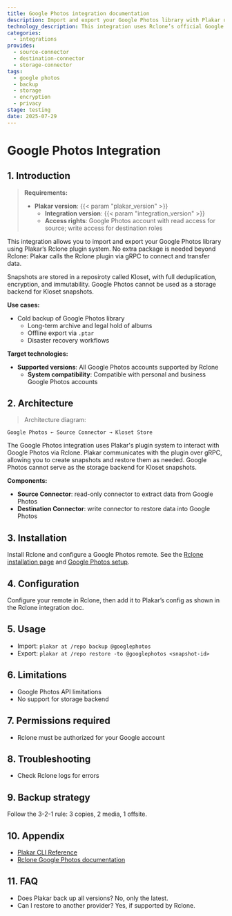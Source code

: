 ```yaml
---
title: Google Photos integration documentation
description: Import and export your Google Photos library with Plakar using Rclone. Encrypted, deduplicated, and portable backups.
technology_description: This integration uses Rclone’s official Google Photos remote to connect Plakar to your Google Photos account.
categories:
  - integrations
provides:
  - source-connector
  - destination-connector
  - storage-connector
tags:
  - google photos
  - backup
  - storage
  - encryption
  - privacy
stage: testing
date: 2025-07-29
---
```


# Google Photos Integration

## 1. Introduction

> **Requirements:**
> - **Plakar version**: {{< param "plakar_version" >}}
>   - **Integration version**: {{< param "integration_version" >}}
>   - **Access rights**: Google Photos account with read access for source; write access for destination roles

This integration allows you to import and export your Google Photos library using Plakar’s Rclone plugin system. No extra package is needed beyond Rclone: Plakar calls the Rclone plugin via gRPC to connect and transfer data.

Snapshots are stored in a reposiroty called Kloset, with full deduplication, encryption, and immutability. Google Photos cannot be used as a storage backend for Kloset snapshots.

**Use cases:**
- Cold backup of Google Photos library
  - Long-term archive and legal hold of albums
  - Offline export via `.ptar`
  - Disaster recovery workflows

**Target technologies:**
- **Supported versions**: All Google Photos accounts supported by Rclone
  - **System compatibility**: Compatible with personal and business Google Photos accounts

## 2. Architecture

> Architecture diagram:
```plaintext
Google Photos ← Source Connector → Kloset Store
```

The Google Photos integration uses Plakar's plugin system to interact with Google Photos via Rclone. Plakar communicates with the plugin over gRPC, allowing you to create snapshots and restore them as needed.
Google Photos cannot serve as the storage backend for Kloset snapshots.

**Components:**
- **Source Connector**: read-only connector to extract data from Google Photos
- **Destination Connector**: write connector to restore data into Google Photos

## 3. Installation

Install Rclone and configure a Google Photos remote. See the [Rclone installation page](https://rclone.org/install/) and [Google Photos setup](https://rclone.org/googlephotos/).

## 4. Configuration

Configure your remote in Rclone, then add it to Plakar’s config as shown in the Rclone integration doc.

## 5. Usage

- Import: `plakar at /repo backup @googlephotos`
- Export: `plakar at /repo restore -to @googlephotos <snapshot-id>`

## 6. Limitations

- Google Photos API limitations
- No support for storage backend

## 7. Permissions required

- Rclone must be authorized for your Google account

## 8. Troubleshooting

- Check Rclone logs for errors

## 9. Backup strategy

Follow the 3-2-1 rule: 3 copies, 2 media, 1 offsite.

## 10. Appendix

- [Plakar CLI Reference](/docs/main)
- [Rclone Google Photos documentation](https://rclone.org/googlephotos/)

## 11. FAQ

- Does Plakar back up all versions? No, only the latest.
- Can I restore to another provider? Yes, if supported by Rclone.
